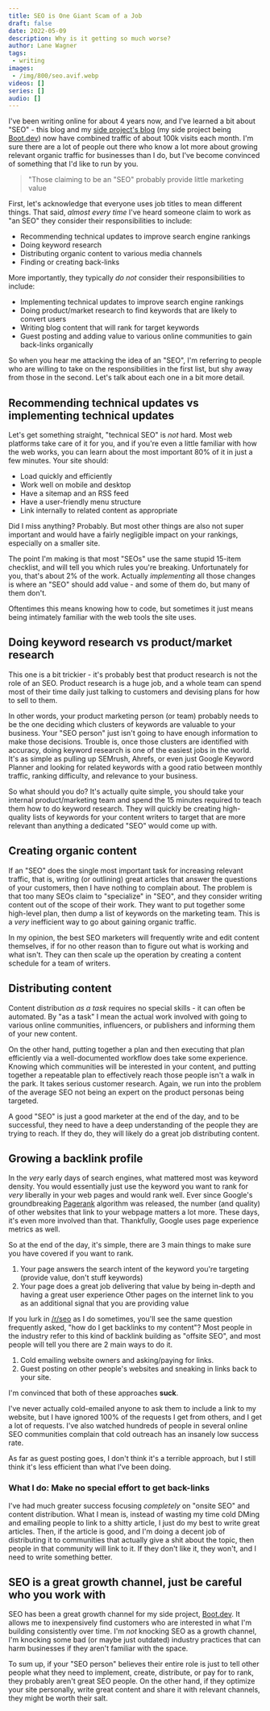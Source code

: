 ```yaml
---
title: SEO is One Giant Scam of a Job
draft: false
date: 2022-05-09
description: Why is it getting so much worse?
author: Lane Wagner
tags:
 - writing
images:
 - /img/800/seo.avif.webp
videos: []
series: []
audio: []
---
```


I've been writing online for about 4 years now, and I've learned a bit about "SEO" - this blog and my [side project's blog](https://blog.boot.dev) (my side project being [Boot.dev](https://boot.dev)) now have combined traffic of about 100k visits each month. I'm sure there are a lot of people out there who know a lot more about growing relevant organic traffic for businesses than I do, but I've become convinced of something that I'd like to run by you.

> "Those claiming to be an "SEO" probably provide little marketing value

First, let's acknowledge that everyone uses job titles to mean different things. That said, *almost every time* I've heard someone claim to work as "an SEO" they consider their responsibilities to include:

* Recommending technical updates to improve search engine rankings
* Doing keyword research
* Distributing organic content to various media channels
* Finding or creating back-links

More importantly, they typically *do not* consider their responsibilities to include:

* Implementing technical updates to improve search engine rankings
* Doing product/market research to find keywords that are likely to convert users
* Writing blog content that will rank for target keywords
* Guest posting and adding value to various online communities to gain back-links organically

So when you hear me attacking the idea of an "SEO", I'm referring to people who are willing to take on the responsibilities in the first list, but shy away from those in the second. Let's talk about each one in a bit more detail.

## Recommending technical updates vs implementing technical updates

Let's get something straight, "technical SEO" is *not* hard. Most web platforms take care of it for you, and if you're even a little familiar with how the web works, you can learn about the most important 80% of it in just a few minutes. Your site should:

* Load quickly and efficiently
* Work well on mobile and desktop
* Have a sitemap and an RSS feed
* Have a user-friendly menu structure
* Link internally to related content as appropriate

Did I miss anything? Probably. But most other things are also not super important and would have a fairly negligible impact on your rankings, especially on a smaller site.

The point I'm making is that most "SEOs" use the same stupid 15-item checklist, and will tell you which rules you're breaking. Unfortunately for you, that's about 2% of the work. Actually *implementing* all those changes is where an "SEO" should add value - and some of them do, but many of them don't.

Oftentimes this means knowing how to code, but sometimes it just means being intimately familiar with the web tools the site uses.

## Doing keyword research vs product/market research

This one is a bit trickier - it's probably best that product research is not the role of an SEO. Product research is a huge job, and a whole team can spend most of their time daily just talking to customers and devising plans for how to sell to them.

In other words, your product marketing person (or team) probably needs to be the one deciding which clusters of keywords are valuable to your business. Your "SEO person" just isn't going to have enough information to make those decisions. Trouble is, once those clusters are identified with accuracy, doing keyword research is one of the easiest jobs in the world. It's as simple as pulling up SEMrush, Ahrefs, or even just Google Keyword Planner and looking for related keywords with a good ratio between monthly traffic, ranking difficulty, and relevance to your business.

So what should you do? It's actually quite simple, you should take your internal product/marketing team and spend the 15 minutes required to teach them how to do keyword research. They will quickly be creating high-quality lists of keywords for your content writers to target that are more relevant than anything a dedicated "SEO" would come up with.

## Creating organic content

If an "SEO" does the single most important task for increasing relevant traffic, that is, writing (or outlining) great articles that answer the questions of your customers, then I have nothing to complain about. The problem is that too many SEOs claim to "specialize" in "SEO", and they consider writing content out of the scope of their work. They want to put together some high-level plan, then dump a list of keywords on the marketing team. This is a *very* inefficient way to go about gaining organic traffic.

In my opinion, the best SEO marketers will frequently write and edit content themselves, if for no other reason than to figure out what is working and what isn't. They can then scale up the operation by creating a content schedule for a team of writers.

## Distributing content

Content distribution *as a task* requires no special skills - it can often be automated. By "as a task" I mean the actual work involved with going to various online communities, influencers, or publishers and informing them of your new content.

On the other hand, putting together a plan and then executing that plan efficiently via a well-documented workflow does take some experience. Knowing which communities will be interested in your content, and putting together a repeatable plan to effectively reach those people isn't a walk in the park. It takes serious customer research. Again, we run into the problem of the average SEO not being an expert on the product personas being targeted.

A good "SEO" is just a good marketer at the end of the day, and to be successful, they need to have a deep understanding of the people they are trying to reach. If they do, they will likely do a great job distributing content.

## Growing a backlink profile

In the *very* early days of search engines, what mattered most was keyword density. You would essentially just use the keyword you want to rank for *very* liberally in your web pages and would rank well. Ever since Google's groundbreaking [Pagerank](https://en.wikipedia.org/wiki/PageRank) algorithm was released, the number (and quality) of other websites that link to your webpage matters a lot more. These days, it's even more involved than that. Thankfully, Google uses page experience metrics as well.

So at the end of the day, it's simple, there are 3 main things to make sure you have covered if you want to rank.

1. Your page answers the search intent of the keyword you're targeting (provide value, don't stuff keywords)
2. Your page does a great job delivering that value by being in-depth and having a great user experience
Other pages on the internet link to you as an additional signal that you are providing value

If you lurk in [/r/seo](https://reddit.com/r/seo) as I do sometimes, you'll see the same question frequently asked, "how do I get backlinks to my content"? Most people in the industry refer to this kind of backlink building as "offsite SEO", and most people will tell you there are 2 main ways to do it.

1. Cold emailing website owners and asking/paying for links.
2. Guest posting on other people's websites and sneaking in links back to your site.

I'm convinced that both of these approaches **suck**.

I've never actually cold-emailed anyone to ask them to include a link to my website, but I have ignored 100% of the requests I get from others, and I get a lot of requests. I've also watched hundreds of people in several online SEO communities complain that cold outreach has an insanely low success rate.

As far as guest posting goes, I don't think it's a terrible approach, but I still think it's less efficient than what I've been doing.

### What I do: Make no special effort to get back-links

I've had much greater success focusing *completely* on "onsite SEO" and content distribution. What I mean is, instead of wasting my time cold DMing and emailing people to link to a shitty article, I just do my best to write great articles. Then, if the article is good, and I'm doing a decent job of distributing it to communities that actually give a shit about the topic, then people in that community will link to it. If they don't like it, they won't, and I need to write something better.

## SEO is a great growth channel, just be careful who you work with

SEO has been a great growth channel for my side project, [Boot.dev](https://boot.dev). It allows me to inexpensively find customers who are interested in what I'm building consistently over time. I'm *not* knocking SEO as a growth channel, I'm knocking some bad (or maybe just outdated) industry practices that can harm businesses if they aren't familiar with the space.

To sum up, if your "SEO person" believes their entire role is just to tell other people what they need to implement, create, distribute, or pay for to rank, they probably aren't great SEO people. On the other hand, if they optimize your site personally, write great content and share it with relevant channels, they might be worth their salt.
